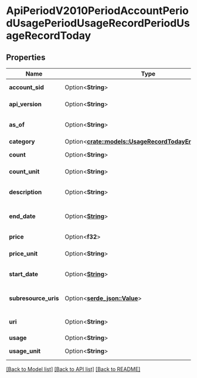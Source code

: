 # ApiPeriodV2010PeriodAccountPeriodUsagePeriodUsageRecordPeriodUsageRecordToday

## Properties

Name | Type | Description | Notes
------------ | ------------- | ------------- | -------------
**account_sid** | Option<**String**> | The SID of the Account accrued the usage | [optional]
**api_version** | Option<**String**> | The API version used to create the resource | [optional]
**as_of** | Option<**String**> | Usage records up to date as of this timestamp | [optional]
**category** | Option<[**crate::models::UsageRecordTodayEnumCategory**](usage_record_today_enum_category.md)> |  | [optional]
**count** | Option<**String**> | The number of usage events | [optional]
**count_unit** | Option<**String**> | The units in which count is measured | [optional]
**description** | Option<**String**> | A plain-language description of the usage category | [optional]
**end_date** | Option<[**String**](string.md)> | The last date for which usage is included in the UsageRecord | [optional]
**price** | Option<**f32**> | The total price of the usage | [optional]
**price_unit** | Option<**String**> | The currency in which `price` is measured | [optional]
**start_date** | Option<[**String**](string.md)> | The first date for which usage is included in this UsageRecord | [optional]
**subresource_uris** | Option<[**serde_json::Value**](.md)> | A list of related resources identified by their relative URIs | [optional]
**uri** | Option<**String**> | The URI of the resource, relative to `https://api.twilio.com` | [optional]
**usage** | Option<**String**> | The amount of usage | [optional]
**usage_unit** | Option<**String**> | The units in which usage is measured | [optional]

[[Back to Model list]](../README.md#documentation-for-models) [[Back to API list]](../README.md#documentation-for-api-endpoints) [[Back to README]](../README.md)


